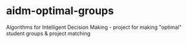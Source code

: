 # aidm-optimal-groups
Algorithms for Intelligent Decision Making - project for making "optimal" student groups &amp; project matching
